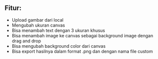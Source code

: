 ## Fitur:
- Upload gambar dari local 
- Mengubah ukuran canvas
- Bisa menambah text dengan 3 ukuran khusus
- Bisa menambah image ke canvas sebagai background image dengan drag and drop
- Bisa mengubah background color dari canvas
- Bisa export hasilnya dalam format .png dan dengan nama file custom
